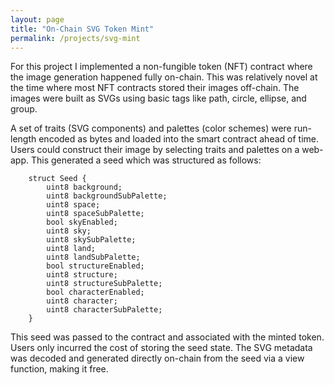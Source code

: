 ```yaml
---
layout: page
title: "On-Chain SVG Token Mint"
permalink: /projects/svg-mint
---
```


For this project I implemented a non-fungible token (NFT) contract where the image generation happened fully on-chain. This was relatively novel at the time where most NFT contracts stored their images off-chain. The images were built as SVGs using basic tags like path, circle, ellipse, and group.

A set of traits (SVG components) and palettes (color schemes) were run-length encoded as bytes and loaded into the smart contract ahead of time. Users could construct their image by selecting traits and palettes on a web-app. This generated a seed which was structured as follows:

```
    struct Seed {
        uint8 background;
        uint8 backgroundSubPalette;
        uint8 space;
        uint8 spaceSubPalette;
        bool skyEnabled;
        uint8 sky;
        uint8 skySubPalette;
        uint8 land;
        uint8 landSubPalette;
        bool structureEnabled;
        uint8 structure;
        uint8 structureSubPalette;
        bool characterEnabled;
        uint8 character;
        uint8 characterSubPalette;
    }

```

This seed was passed to the contract and associated with the minted token. Users only incurred the cost of storing the seed state. The SVG metadata was decoded and generated directly on-chain from the seed via a view function, making it free.

